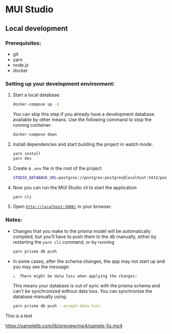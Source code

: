 # MUI Studio

## Local development

### Prerequisites:

- git
- yarn
- node.js
- docker

### Setting up your development environment:

1. Start a local database:

   ```sh
   docker-compose up -d
   ```

   You can skip this step if you already have a development database available by other means. Use the following command to stop the running container:

   ```sh
   docker-compose down
   ```

1. Install dependencies and start building the project in watch mode:

   ```sh
   yarn install
   yarn dev
   ```

1. Create a `.env` file in the root of the project

   ```sh
   STUDIO_DATABASE_URL=postgres://postgres:postgres@localhost:5432/postgres
   ```

1. Now you can run the MUI Studio cli to start the application

   ```sh
   yarn cli
   ```

1. Open [`http://localhost:3000/`](http://localhost:3000/) in your browser.

### Notes:

- Changes that you make to the prisma model will be automatically compiled, but you'll have to push them to the db manually, either by restarting the `yarn cli` command, or by running

  ```sh
  yarn prisma db push
  ```

- In some cases, after the schema changes, the app may not start up and you may see the message:

  ```sh
  ⚠️  There might be data loss when applying the changes:
  ```

  This means your database is out of sync with the prisma schema and can't be synchronized without data loss. You can synchronise the database manually using:

  ```sh
  yarn prisma db push --accept-data-loss
  ```

This is a test

https://samplelib.com/lib/preview/mp4/sample-5s.mp4
